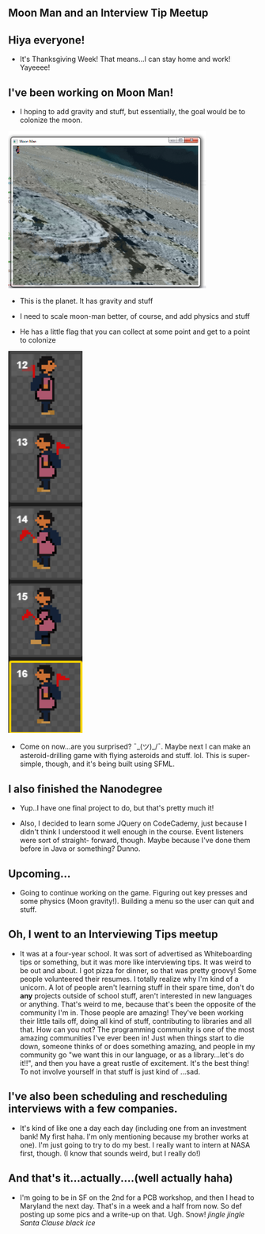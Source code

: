 ## Moon Man and an Interview Tip Meetup

## Hiya everyone! 
- It's Thanksgiving Week! That means...I can stay home and work!
  Yayeeee!
  
## I've been working on Moon Man!

- I hoping to add gravity and stuff, but essentially, the goal
  would be to colonize the moon. 
  
<img src="/images/moon_m/moonm_002.png" width="400">

- This is the planet. It has gravity and stuff

- I need to scale moon-man better, of course, and add physics and stuff

- He has a little flag that you can collect at some point and get to 
  a point to colonize
  
<img src="/images/moon_m/moonm_001.png" width="150">

- Come on now...are you surprised? ¯\_(ツ)_/¯. Maybe next I can make
  an asteroid-drilling game with flying asteroids and stuff. lol. 
  This is super-simple, though, and it's being built using SFML.

## I also finished the Nanodegree

- Yup..I have one final project to do, but that's pretty much it!

- Also, I decided to learn some JQuery on CodeCademy, just because I didn't think
  I understood it well enough in the course. Event listeners were sort of straight-
  forward, though. Maybe because I've done them before in Java or something? Dunno.
  
## Upcoming...

- Going to continue working on the game. Figuring out key presses and some physics (Moon gravity!).
  Building a menu so the user can quit and stuff.
  
## Oh, I went to an Interviewing Tips meetup

- It was at a four-year school. It was sort of advertised as Whiteboarding tips or something, but it 
  was more like interviewing tips. It was weird to be out and about. I got pizza for dinner, so that
  was pretty groovy! Some people volunteered their resumes. 
  I totally realize why I'm kind of a unicorn. A lot of people aren't learning stuff in their spare time,
  don't do **any** projects outside of school stuff, aren't interested in new languages or anything. 
  That's weird to me, because that's been the opposite of the community I'm in. Those people are amazing!
  They've been working their little tails off, doing all kind of stuff, contributing to libraries and all that.
  How can you not? The programming community is one of the most amazing communities I've ever been in! Just
  when things start to die down, someone thinks of or does something amazing, and people in my community go
  "we want this in our language, or as a library...let's do it!!", and then you have a great rustle of excitement. 
  It's the best thing! To not involve yourself in that stuff is just kind of ...sad.
  
## I've also been scheduling and rescheduling interviews with a few companies. 
-  It's kind of like one a day each day (including one from an investment bank! My first haha. I'm only mentioning 
   because my brother works at one). I'm just going to try to do my best. I really want to intern 
   at NASA first, though. (I know that sounds weird, but I really do!)
   
## And that's it...actually....(well actually haha)

- I'm going to be in SF on the 2nd for a PCB workshop, and then I head to Maryland the next day.
  That's in a week and a half from now. So def posting up some pics and a write-up on that. Ugh. Snow!
  *jingle jingle Santa Clause black ice*
